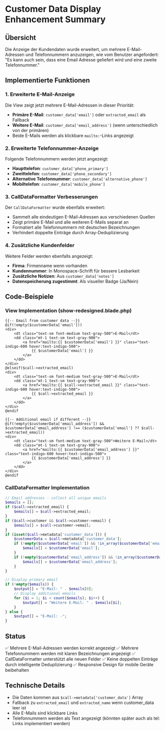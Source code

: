 # Customer Data Display Enhancement Summary

## Übersicht
Die Anzeige der Kundendaten wurde erweitert, um mehrere E-Mail-Adressen und Telefonnummern anzuzeigen, wie vom Benutzer angefordert: "Es kann auch sein, dass eine Email Adresse geliefert wird und eine zweite Telefonnummer."

## Implementierte Funktionen

### 1. Erweiterte E-Mail-Anzeige
Die View zeigt jetzt mehrere E-Mail-Adressen in dieser Priorität:
- **Primäre E-Mail**: `customer_data['email']` oder `extracted_email` als Fallback
- **Weitere E-Mail**: `customer_data['email_address']` (wenn unterschiedlich von der primären)
- Beide E-Mails werden als klickbare `mailto:`-Links angezeigt

### 2. Erweiterte Telefonnummer-Anzeige
Folgende Telefonnummern werden jetzt angezeigt:
- **Haupttelefon**: `customer_data['phone_primary']`
- **Zweittelefon**: `customer_data['phone_secondary']`
- **Alternative Telefonnummer**: `customer_data['alternative_phone']`
- **Mobiltelefon**: `customer_data['mobile_phone']`

### 3. CallDataFormatter Verbesserungen
Der `CallDataFormatter` wurde ebenfalls erweitert:
- Sammelt alle eindeutigen E-Mail-Adressen aus verschiedenen Quellen
- Zeigt primäre E-Mail und alle weiteren E-Mails separat an
- Formatiert alle Telefonnummern mit deutschen Bezeichnungen
- Verhindert doppelte Einträge durch Array-Deduplizierung

### 4. Zusätzliche Kundenfelder
Weitere Felder werden ebenfalls angezeigt:
- **Firma**: Firmenname wenn vorhanden
- **Kundennummer**: In Monospace-Schrift für bessere Lesbarkeit
- **Zusätzliche Notizen**: Aus `customer_data['notes']`
- **Datenspeicherung zugestimmt**: Als visueller Badge (Ja/Nein)

## Code-Beispiele

### View Implementation (show-redesigned.blade.php)
```blade
{{-- Email from customer data --}}
@if(!empty($customerData['email']))
<div>
    <dt class="text-sm font-medium text-gray-500">E-Mail</dt>
    <dd class="mt-1 text-sm text-gray-900">
        <a href="mailto:{{ $customerData['email'] }}" class="text-indigo-600 hover:text-indigo-500">
            {{ $customerData['email'] }}
        </a>
    </dd>
</div>
@elseif($call->extracted_email)
<div>
    <dt class="text-sm font-medium text-gray-500">E-Mail</dt>
    <dd class="mt-1 text-sm text-gray-900">
        <a href="mailto:{{ $call->extracted_email }}" class="text-indigo-600 hover:text-indigo-500">
            {{ $call->extracted_email }}
        </a>
    </dd>
</div>
@endif

{{-- Additional email if different --}}
@if(!empty($customerData['email_address']) && $customerData['email_address'] !== ($customerData['email'] ?? $call->extracted_email))
<div>
    <dt class="text-sm font-medium text-gray-500">Weitere E-Mail</dt>
    <dd class="mt-1 text-sm text-gray-900">
        <a href="mailto:{{ $customerData['email_address'] }}" class="text-indigo-600 hover:text-indigo-500">
            {{ $customerData['email_address'] }}
        </a>
    </dd>
</div>
@endif
```

### CallDataFormatter Implementation
```php
// Email addresses - collect all unique emails
$emails = [];
if ($call->extracted_email) {
    $emails[] = $call->extracted_email;
}
if ($call->customer && $call->customer->email) {
    $emails[] = $call->customer->email;
}
if (isset($call->metadata['customer_data'])) {
    $customerData = $call->metadata['customer_data'];
    if (!empty($customerData['email']) && !in_array($customerData['email'], $emails)) {
        $emails[] = $customerData['email'];
    }
    if (!empty($customerData['email_address']) && !in_array($customerData['email_address'], $emails)) {
        $emails[] = $customerData['email_address'];
    }
}

// Display primary email
if (!empty($emails)) {
    $output[] = "E-Mail: " . $emails[0];
    // Display additional emails
    for ($i = 1; $i < count($emails); $i++) {
        $output[] = "Weitere E-Mail: " . $emails[$i];
    }
} else {
    $output[] = "E-Mail: -";
}
```

## Status
✅ Mehrere E-Mail-Adressen werden korrekt angezeigt
✅ Mehrere Telefonnummern werden mit klaren Bezeichnungen angezeigt
✅ CallDataFormatter unterstützt alle neuen Felder
✅ Keine doppelten Einträge durch intelligente Deduplizierung
✅ Responsive Design für mobile Geräte beibehalten

## Technische Details
- Die Daten kommen aus `$call->metadata['customer_data']` Array
- Fallback zu `extracted_email` und `extracted_name` wenn customer_data leer ist
- Alle E-Mails sind klickbare Links
- Telefonnummern werden als Text angezeigt (könnten später auch als tel: Links implementiert werden)